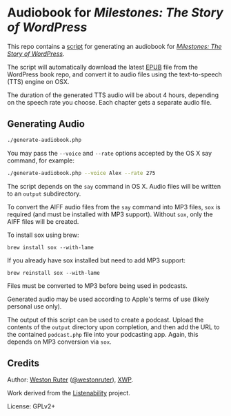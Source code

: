 # Audiobook for _Milestones: The Story of WordPress_

This repo contains a [script](generate-audiobook.php) for generating an audiobook for _[Milestones: The Story of WordPress](https://github.com/WordPress/book)_.

The script will automatically download the latest [EPUB](https://github.com/WordPress/book/blob/master/Formats/Milestones-The-Story-of-WordPress.epub)
file from the WordPress book repo, and convert it to audio files using the text-to-speech (TTS) engine on OSX.

The duration of the generated TTS audio will be about 4 hours, depending on the speech rate you choose. Each
chapter gets a separate audio file.

## Generating Audio

```bash
./generate-audiobook.php
```

You may pass the `--voice` and `--rate` options accepted by the OS X say command, for example:

```bash
./generate-audiobook.php --voice Alex --rate 275
```

The script depends on
the `say` command in OS X. Audio files will be written to an `output` subdirectory.

To convert the AIFF audio files from the `say` command into MP3 files, `sox` is required (and must be installed with MP3 support). Without `sox`, only the AIFF files will be created.

To install sox using brew:
```
brew install sox --with-lame
```

If you already have sox installed but need to add MP3 support:
```
brew reinstall sox --with-lame
```

Files must be converted to MP3 before being used in podcasts.

Generated audio may be used according to Apple's terms of use (likely personal use only).

The output of this script can be used to create a podcast. Upload the contents of the `output` directory upon completion,
and then add the URL to the contained `podcast.php` file into your podcasting app. Again, this depends on MP3 conversion
via `sox`.

## Credits

Author: [Weston Ruter](https://weston.ruter.net/) ([@westonruter](https://twitter.com/westonruter)), [XWP](https://make.xwp.co).

Work derived from the [Listenability](https://wordpress.org/plugins/listenability/) project.

License: GPLv2+
